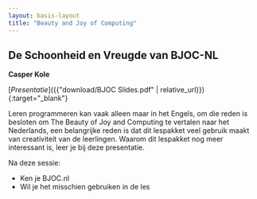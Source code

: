 ```yaml
---
layout: basis-layout
title: "Beauty and Joy of Computing"
---
```


## De Schoonheid en Vreugde van BJOC-NL

**Casper Kole**

[*Presentatie*]({{"download/BJOC Slides.pdf" | relative_url}}){:target="_blank"}

Leren programmeren kan vaak alleen maar in het Engels, om die reden is besloten om The Beauty of Joy and Computing te vertalen naar het Nederlands, een belangrijke reden is dat dit lespakket veel gebruik maakt van creativiteit van de leerlingen. Waarom dit lespakket nog meer interessant is, leer je bij deze presentatie.

Na deze sessie:
- Ken je BJOC.nl
- Wil je het misschien gebruiken in de les

